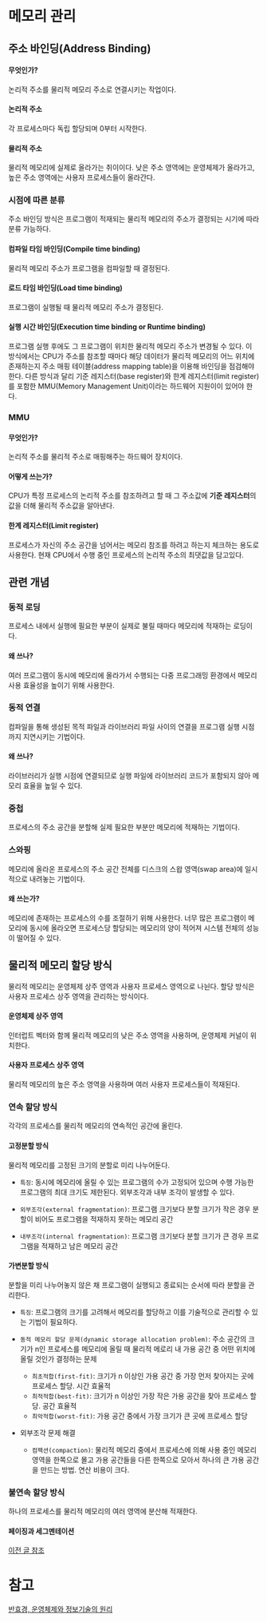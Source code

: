 # 메모리 관리
## 주소 바인딩(Address Binding)
#### 무엇인가?
논리적 주소를 물리적 메모리 주소로 연결시키는 작업이다.

#### 논리적 주소
각 프로세스마다 독립 할당되며 0부터 시작한다.

#### 물리적 주소
물리적 메모리에 실제로 올라가는 취이이다. 낮은 주소 영역에는 운영체제가 올라가고, 높은 주소 영역에는 사용자 프로세스들이 올라간다.

### 시점에 따른 분류
주소 바인딩 방식은 프로그램이 적재되는 물리적 메모리의 주소가 결정되는 시기에 따라 분류 가능하다. 

#### 컴파일 타임 바인딩(Compile time binding)
물리적 메모리 주소가 프로그램을 컴파일할 때 결정된다. 

#### 로드 타임 바인딩(Load time binding)
프로그램이 실행될 때 물리적 메모리 주소가 결정된다. 

#### 실행 시간 바인딩(Execution time binding or Runtime binding)
프로그램 실행 후에도 그 프로그램이 위치한 물리적 메모리 주소가 변경될 수 있다. 이 방식에서는 CPU가 주소를 참조할 때마다 해당 데이터가 물리적 메모리의 어느 위치에 존재하는지 주소 매핑 테이블(address mapping table)을 이용해 바인딩을 점검해야 한다. 다른 방식과 달리 기준 레지스터(base register)와 한계 레지스터(limit register)를 포함한 MMU(Memory Management Unit)이라는 하드웨어 지원이이 있어야 한다. 

### MMU
#### 무엇인가?
논리적 주소를 물리적 주소로 매핑해주는 하드웨어 장치이다. 

#### 어떻게 쓰는가?
CPU가 특정 프로세스의 논리적 주소를 참조하려고 할 때 그 주소값에 **기준 레지스터**의 값을 더해 물리적 주소값을 알아낸다.

#### 한계 레지스터(Limit register)
프로세스가 자신의 주소 공간을 넘어서는 메모리 참조를 하려고 하는지 체크하는 용도로 사용한다. 
현재 CPU에서 수행 중인 프로세스의 논리적 주소의 최댓값을 담고있다. 

## 관련 개념
### 동적 로딩
프로세스 내에서 실행에 필요한 부분이 실제로 불릴 때마다 메모리에 적재하는 로딩이다. 

#### 왜 쓰나?
여러 프로그램이 동시에 메모리에 올라가서 수행되는 다중 프로그래밍 환경에서 메모리 사용 효율성을 높이기 위해 사용한다.

### 동적 연결
컴파일을 통해 생성된 목적 파일과 라이브러리 파일 사이의 연결을 프로그램 실행 시점까지 지연시키는 기법이다. 

#### 왜 쓰나? 
라이브러리가 실행 시점에 연결되므로 실행 파일에 라이브러리 코드가 포함되지 않아 메모리 효율을 높일 수 있다. 

### 중첩
프로세스의 주소 공간을 분할해 실제 필요한 부분만 메모리에 적재하는 기법이다. 

### 스와핑
메모리에 올라온 프로세스의 주소 공간 전체를 디스크의 스왑 영역(swap area)에 일시적으로 내려놓는 기법이다. 

#### 왜 쓰는가?
메모리에 존재하는 프로세스의 수를 조절하기 위해 사용한다. 너무 많은 프로그램이 메모리에 동시에 올라오면 프로세스당 할당되는 메모리의 양이 적어져 시스템 전체의 성능이 떨어질 수 있다. 

## 물리적 메모리 할당 방식
물리적 메모리는 운영체제 상주 영역과 사용자 프로세스 영역으로 나뉜다. 할당 방식은 사용자 프로세스 상주 영역을 관리하는 방식이다. 

#### 운영체제 상주 영역
인터럽트 벡터와 함께 물리적 메모리의 낮은 주소 영역을 사용하며, 운영체제 커널이 위치한다. 

#### 사용자 프로세스 상주 영역
물리적 메모리의 높은 주소 영역을 사용하며 여러 사용자 프로세스들이 적재된다. 

### 연속 할당 방식
각각의 프로세스를 물리적 메모리의 연속적인 공간에 올린다. 

#### 고정분할 방식
물리적 메모리를 고정된 크기의 분할로 미리 나누어둔다. 

- `특징`: 동시에 메모리에 올릴 수 있는 프로그램의 수가 고정되어 있으며 수행 가능한 프로그램의 최대 크기도 제한된다. 외부조각과 내부 조각이 발생할 수 있다. 

- `외부조각(external fragmentation)`: 프로그램 크기보다 분할 크기가 작은 경우 분할이 비어도 프로그램을 적재하지 못하는 메모리 공간
- `내부조각(internal fragmentation)`: 프로그램 크기보다 분할 크기가 큰 경우 프로그램을 적재하고 남은 메모리 공간

#### 가변분할 방식
분할을 미리 나누어놓지 않은 채 프로그램이 실행되고 종료되는 순서에 따라 분할을 관리한다. 

- `특징`: 프로그램의 크기를 고려해서 메모리를 할당하고 이를 기술적으로 관리할 수 있는 기법이 필요하다. 

- `동적 메모리 할당 문제(dynamic storage allocation problem)`: 주소 공간의 크기가 n인 프로세스를 메모리에 올릴 때 물리적 메로리 내 가용 공간 중 어떤 위치에 올릴 것인가 결정하는 문제
  - `최초적합(first-fit)`: 크기가 n 이상인 가용 공간 중 가장 먼저 찾아지는 곳에 프로세스 할당. 시간 효율적
  - `최적적합(best-fit)`: 크기가 n 이상인 가장 작은 가용 공간을 찾아 프로세스 할당. 공간 효율적
  - `최악적합(worst-fit)`: 가용 공간 중에서 가장 크기가 큰 곳에 프로세스 할당
  
- 외부조각 문제 해결
  - `컴팩션(compaction)`: 물리적 메모리 중에서 프로세스에 의해 사용 중인 메모리 영역을 한쪽으로 몰고 가용 공간들을 다른 한쪽으로 모아서 하나의 큰 가용 공간을 만드는 방법. 연산 비용이 크다. 
  
### 불연속 할당 방식
하나의 프로세스를 물리적 메모리의 여러 영역에 분산해 적재한다. 

#### 페이징과 세그멘테이션
[이전 글 참조](https://velog.io/@sojukang/%ED%8E%98%EC%9D%B4%EC%A7%95Paging-%EC%84%B8%EA%B7%B8%EB%A9%98%ED%85%8C%EC%9D%B4%EC%85%98Segmentation)

# 참고
[반효경, 운영체제와 정보기술의 원리](http://www.kyobobook.co.kr/product/detailViewKor.laf?ejkGb=KOR&mallGb=KOR&barcode=9791158903589)